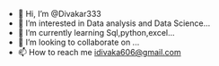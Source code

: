 - 👋 Hi, I’m @Divakar333
- 👀 I’m interested in Data analysis and Data Science...
- 🌱 I’m currently learning Sql,python,excel...
- 💞️ I’m looking to collaborate on ...
- 📫 How to reach me idivaka606@gmail.com

<!---
Divakar333/Divakar333 is a ✨ special ✨ repository because its `README.md` (this file) appears on your GitHub profile.
You can click the Preview link to take a look at your changes.
--->
